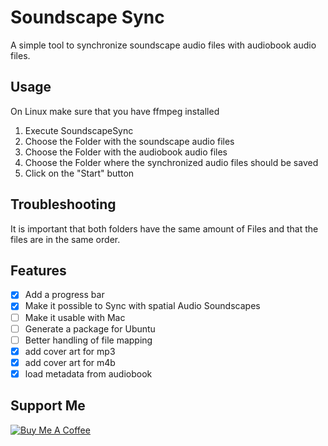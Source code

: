 # Soundscape Sync
A simple tool to synchronize soundscape audio files with audiobook audio files.

## Usage
On Linux make sure that you have ffmpeg installed

1. Execute SoundscapeSync
2. Choose the Folder with the soundscape audio files
3. Choose the Folder with the audiobook audio files
4. Choose the Folder where the synchronized audio files should be saved
5. Click on the "Start" button

## Troubleshooting
It is important that both folders have the same amount of Files and that the files are in the same order.

## Features
- [x] Add a progress bar
- [x] Make it possible to Sync with spatial Audio Soundscapes
- [ ] Make it usable with Mac
- [ ] Generate a package for Ubuntu
- [ ] Better handling of file mapping
- [x] add cover art for mp3
- [x] add cover art for m4b
- [x] load metadata from audiobook

## Support Me
[![Buy Me A Coffee](https://cdn.buymeacoffee.com/buttons/default-orange.png)](https://www.buymeacoffee.com/razormind)
